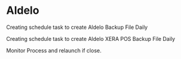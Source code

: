 # Aldelo
Creating schedule task to create Aldelo Backup File Daily

Creating schedule task to create Aldelo XERA POS Backup File Daily

Monitor Process and relaunch if close.
